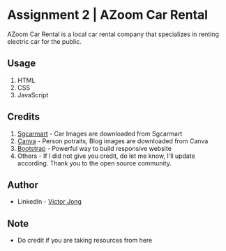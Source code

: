 # Assignment 2 | AZoom Car Rental
AZoom Car Rental is a local car rental company that specializes in renting electric car for the public.

## Usage
1. HTML
2. CSS
3. JavaScript

## Credits
1. [Sgcarmart](https://www.sgcarmart.com/main/index.php) - Car Images are downloaded from Sgcarmart
2. [Canva](https://www.canva.com/) - Person potraits, Blog images are downloaded from Canva
3. [Bootstrap](https://getbootstrap.com/) - Powerful way to build responsive website
4. Others - If I did not give you credit, do let me know, I'll update according. Thank you to the open source community.

## Author
- LinkedIn - [Victor Jong](https://www.linkedin.com/in/victorjongsoon/)

## Note
- Do credit if you are taking resources from here
